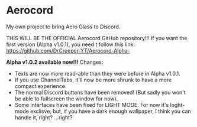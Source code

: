 # **Aerocord**
My own project to bring Aero Glass to Discord.

THIS WILL BE THE OFFICIAL Aerocord GitHub repository!!! If you want the first version (Alpha v1.0.1), you need t follow this link: https://github.com/DrCreeper-YT/Aerocord-Alpha-

**Alpha v1.0.2 available now!!!**
Changes:
- Texts are now more read-able than they were before in Alpha v1.0.1.
- If you use ChannelTabs, it'll now be more shrunk to have a more compact experience.
- The normal Discord buttons have been removed! (But sadly you won't be able to fullscreen the window for now).
- Some interfaces have been fixed for LIGHT MODE. For now it's loght-mode exclisve, but, if you have a dark enough wallpaper, I think you can handle it, right? ...right?
